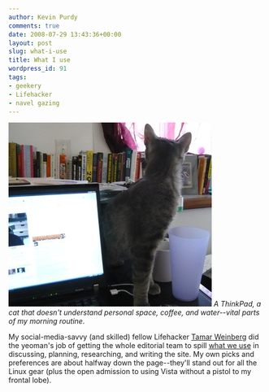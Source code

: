 ```yaml
---
author: Kevin Purdy
comments: true
date: 2008-07-29 13:43:36+00:00
layout: post
slug: what-i-use
title: What I use
wordpress_id: 91
tags:
- geekery
- Lifehacker
- navel gazing
---
```


![Cork and Thinkpad](/assets/uploads/2008/07/cork_and_thinkpad.jpg)
_A ThinkPad, a cat that doesn't understand personal space, coffee, and water--vital parts of my morning routine._

My social-media-savvy (and skilled) fellow Lifehacker [Tamar Weinberg](http://www.techipedia.com/) did the yeoman's job of getting the whole editorial team to spill [what we use](http://lifehacker.com/399296/the-lifehacker-editors-favorite-software-and-hardware) in discussing, planning, researching, and writing the site. My own picks and preferences are about halfway down the page--they'll stand out for all the Linux gear (plus the open admission to using Vista without a pistol to my frontal lobe).
